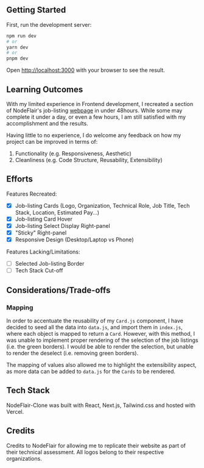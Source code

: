 ## Getting Started

First, run the development server:

```bash
npm run dev
# or
yarn dev
# or
pnpm dev
```

Open [http://localhost:3000](http://localhost:3000) with your browser to see the result.

## Learning Outcomes

With my limited experience in Frontend development, I recreated a section of NodeFlair's job-listing [webpage](https://nodeflair.com/jobs?query=&page=1&sort_by=relevant) in under 48hours. While some may complete it under a day, or even a few hours, I am still satisfied with my accomplishment and the results.

Having little to no experience, I do welcome any feedback on how my project can be improved in terms of:

1. Functionality (e.g. Responsiveness, Aesthetic)
2. Cleanliness (e.g. Code Structure, Reusability, Extensibility)

## Efforts

Features Recreated:

- [x] Job-listing Cards (Logo, Organization, Technical Role, Job Title, Tech Stack, Location, Estimated Pay...)
- [x] Job-listing Card Hover
- [x] Job-listing Select Display Right-panel
- [x] "Sticky" Right-panel
- [x] Responsive Design (Desktop/Laptop vs Phone)

Features Lacking/Limitations:

- [ ] Selected Job-listing Border
- [ ] Tech Stack Cut-off

## Considerations/Trade-offs

### Mapping

In order to accentuate the reusability of my `Card.js` component, I have decided to seed all the data into `data.js`, and import them in `index.js`, where each object is mapped to return a `Card`. However, with this method, I was unable to implement proper rendering of the selection of the job listings (i.e. the green borders). I would be able to render the selection, but unable to render the deselect (i.e. removing green borders).

The mapping of values also allowed me to highlight the extensibility aspect, as more data can be added to `data.js` for the `Cards` to be rendered.

## Tech Stack

NodeFlair-Clone was built with React, Next.js, Tailwind.css and hosted with Vercel.

## Credits

Credits to NodeFlair for allowing me to replicate their website as part of their technical assessment. All logos belong to their respective organizations.
